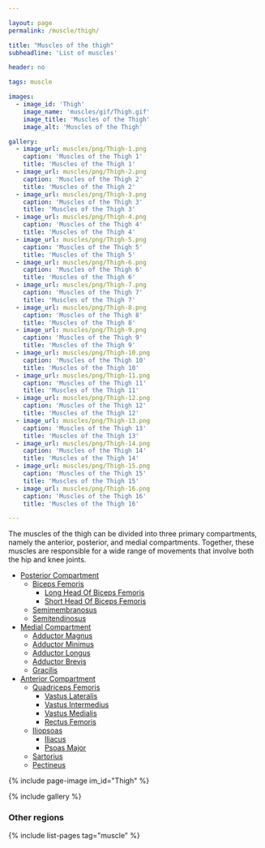```yaml
---

layout: page
permalink: /muscle/thigh/

title: "Muscles of the thigh"
subheadline: 'List of muscles'

header: no

tags: muscle

images:
  - image_id: 'Thigh'
    image_name: 'muscles/gif/Thigh.gif'
    image_title: 'Muscles of the Thigh'
    image_alt: 'Muscles of the Thigh' 

gallery:
  - image_url: muscles/png/Thigh-1.png
    caption: 'Muscles of the Thigh 1'
    title: 'Muscles of the Thigh 1'
  - image_url: muscles/png/Thigh-2.png
    caption: 'Muscles of the Thigh 2'
    title: 'Muscles of the Thigh 2'
  - image_url: muscles/png/Thigh-3.png
    caption: 'Muscles of the Thigh 3'
    title: 'Muscles of the Thigh 3'
  - image_url: muscles/png/Thigh-4.png
    caption: 'Muscles of the Thigh 4'
    title: 'Muscles of the Thigh 4'
  - image_url: muscles/png/Thigh-5.png
    caption: 'Muscles of the Thigh 5'
    title: 'Muscles of the Thigh 5'
  - image_url: muscles/png/Thigh-6.png
    caption: 'Muscles of the Thigh 6'
    title: 'Muscles of the Thigh 6'
  - image_url: muscles/png/Thigh-7.png
    caption: 'Muscles of the Thigh 7'
    title: 'Muscles of the Thigh 7'
  - image_url: muscles/png/Thigh-8.png
    caption: 'Muscles of the Thigh 8'
    title: 'Muscles of the Thigh 8'
  - image_url: muscles/png/Thigh-9.png
    caption: 'Muscles of the Thigh 9'
    title: 'Muscles of the Thigh 9'
  - image_url: muscles/png/Thigh-10.png
    caption: 'Muscles of the Thigh 10'
    title: 'Muscles of the Thigh 10'
  - image_url: muscles/png/Thigh-11.png
    caption: 'Muscles of the Thigh 11'
    title: 'Muscles of the Thigh 11'
  - image_url: muscles/png/Thigh-12.png
    caption: 'Muscles of the Thigh 12'
    title: 'Muscles of the Thigh 12'
  - image_url: muscles/png/Thigh-13.png
    caption: 'Muscles of the Thigh 13'
    title: 'Muscles of the Thigh 13'
  - image_url: muscles/png/Thigh-14.png
    caption: 'Muscles of the Thigh 14'
    title: 'Muscles of the Thigh 14'
  - image_url: muscles/png/Thigh-15.png
    caption: 'Muscles of the Thigh 15'
    title: 'Muscles of the Thigh 15'
  - image_url: muscles/png/Thigh-16.png
    caption: 'Muscles of the Thigh 16'
    title: 'Muscles of the Thigh 16'

---
```


The muscles of the thigh can be divided into three primary compartments, namely the anterior, posterior, and medial compartments. Together, these muscles are responsible for a wide range of movements that involve both the hip and knee joints.

- [Posterior Compartment](/muscle/thigh/posterior)
  - [Biceps Femoris](/muscle/thigh/bicepsfemoris/)
    - [Long Head Of Biceps Femoris](/muscle/thigh/longheadofbicepsfemoris/)
    - [Short Head Of Biceps Femoris](/muscle/thigh/shortheadofbicepsfemoris/)
  - [Semimembranosus](/muscle/thigh/semimembranosus/)
  - [Semitendinosus](/muscle/thigh/semitendinosus/)
- [Medial Compartment](/muscle/thigh/medial)
  - [Adductor Magnus](/muscle/thigh/adductormagnus/)
  - [Adductor Minimus](/muscle/thigh/adductorminimus/)
  - [Adductor Longus](/muscle/thigh/adductorlongus/)
  - [Adductor Brevis](/muscle/thigh/adductorbrevis/)
  - [Gracilis](/muscle/thigh/gracilis/)
- [Anterior Compartment](/muscle/thigh/anterior)
  - [Quadriceps Femoris](/muscle/thigh/quadricepsfemoris/)
    - [Vastus Lateralis](/muscle/thigh/vastuslateralis/)
    - [Vastus Intermedius](/muscle/thigh/vastusintermedius/)
    - [Vastus Medialis](/muscle/thigh/vastusmedialis/)
    - [Rectus Femoris](/muscle/thigh/rectusfemoris/)
  - [Iliopsoas](/muscle/thigh/iliopsoas/)
    - [Iliacus](/muscle/thigh/iliacus/)
    - [Psoas Major](/muscle/thigh/psoasmajor/)
  - [Sartorius](/muscle/thigh/sartorius/)
  - [Pectineus](/muscle/thigh/pectineus/)

{% include page-image im_id="Thigh" %}

{% include gallery %}

### Other regions

{% include list-pages tag="muscle" %}
